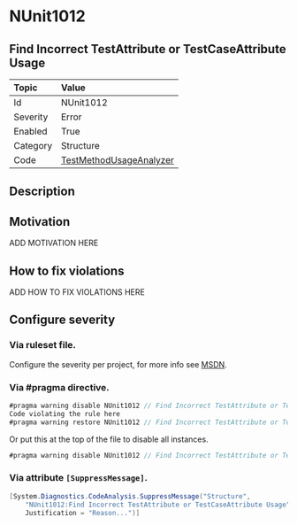 # NUnit1012
## Find Incorrect TestAttribute or TestCaseAttribute Usage

| Topic    | Value
| :--      | :--
| Id       | NUnit1012
| Severity | Error
| Enabled  | True
| Category | Structure
| Code     | [TestMethodUsageAnalyzer](https://github.com/nunit/nunit.analyzers/blob/master/src/nunit.analyzers/TestMethodUsage/TestMethodUsageAnalyzer.cs)


## Description



## Motivation

ADD MOTIVATION HERE

## How to fix violations

ADD HOW TO FIX VIOLATIONS HERE

<!-- start generated config severity -->
## Configure severity

### Via ruleset file.

Configure the severity per project, for more info see [MSDN](https://msdn.microsoft.com/en-us/library/dd264949.aspx).

### Via #pragma directive.
```C#
#pragma warning disable NUnit1012 // Find Incorrect TestAttribute or TestCaseAttribute Usage
Code violating the rule here
#pragma warning restore NUnit1012 // Find Incorrect TestAttribute or TestCaseAttribute Usage
```

Or put this at the top of the file to disable all instances.
```C#
#pragma warning disable NUnit1012 // Find Incorrect TestAttribute or TestCaseAttribute Usage
```

### Via attribute `[SuppressMessage]`.

```C#
[System.Diagnostics.CodeAnalysis.SuppressMessage("Structure", 
    "NUnit1012:Find Incorrect TestAttribute or TestCaseAttribute Usage", 
    Justification = "Reason...")]
```
<!-- end generated config severity -->
